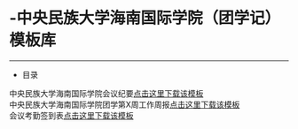 # -中央民族大学海南国际学院（团学记）模板库
---
* 目录
  
中央民族大学海南国际学院会议纪要[点击这里下载该模板](https://raw.githubusercontent.com/LiPtSn/MUC-hainan-template-library/main/中央民族大学海南国际学院会议纪要格式【模板】.docx)<br>
中央民族大学海南国际学院团学第X周工作周报[点击这里下载该模板](https://raw.githubusercontent.com/LiPtSn/MUC-hainan-template-library/main/海南国际学院团学第X周工作周报【模板】.docx)<br>
会议考勤签到表[点击这里下载该模板](https://raw.githubusercontent.com/LiPtSn/MUC-hainan-template-library/main/XX会议考勤签到表【模板】.xlsx)<br>
